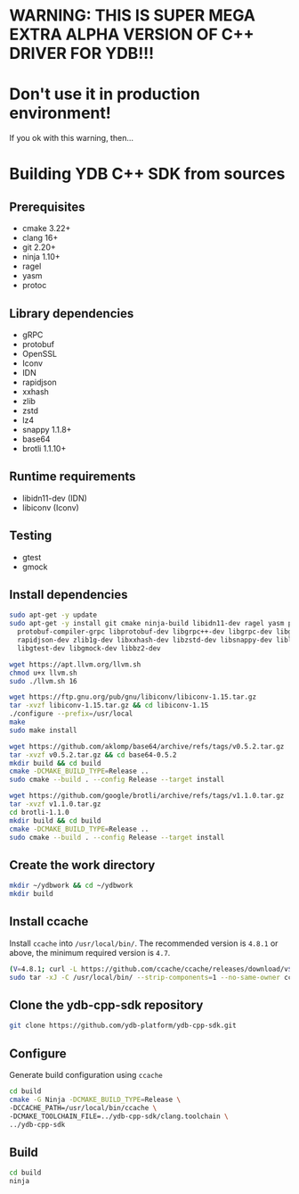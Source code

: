 # WARNING: THIS IS SUPER MEGA EXTRA ALPHA VERSION OF C++ DRIVER FOR YDB!!!
# Don't use it in production environment!

If you ok with this warning, then...

# Building YDB C++ SDK from sources

## Prerequisites

- cmake 3.22+
- clang 16+
- git 2.20+
- ninja 1.10+
- ragel
- yasm
- protoc

## Library dependencies

- gRPC
- protobuf
- OpenSSL
- Iconv
- IDN
- rapidjson
- xxhash
- zlib
- zstd
- lz4
- snappy 1.1.8+
- base64
- brotli 1.1.10+

## Runtime requirements

- libidn11-dev (IDN)
- libiconv (Iconv)

## Testing

- gtest
- gmock

## Install dependencies

```bash
sudo apt-get -y update
sudo apt-get -y install git cmake ninja-build libidn11-dev ragel yasm protobuf-compiler \
  protobuf-compiler-grpc libprotobuf-dev libgrpc++-dev libgrpc-dev libgrpc++1 libgrpc10 \
  rapidjson-dev zlib1g-dev libxxhash-dev libzstd-dev libsnappy-dev liblz4-dev \
  libgtest-dev libgmock-dev libbz2-dev

wget https://apt.llvm.org/llvm.sh
chmod u+x llvm.sh
sudo ./llvm.sh 16

wget https://ftp.gnu.org/pub/gnu/libiconv/libiconv-1.15.tar.gz
tar -xvzf libiconv-1.15.tar.gz && cd libiconv-1.15
./configure --prefix=/usr/local
make
sudo make install

wget https://github.com/aklomp/base64/archive/refs/tags/v0.5.2.tar.gz
tar -xvzf v0.5.2.tar.gz && cd base64-0.5.2
mkdir build && cd build
cmake -DCMAKE_BUILD_TYPE=Release ..
sudo cmake --build . --config Release --target install

wget https://github.com/google/brotli/archive/refs/tags/v1.1.0.tar.gz
tar -xvzf v1.1.0.tar.gz
cd brotli-1.1.0
mkdir build && cd build
cmake -DCMAKE_BUILD_TYPE=Release ..
sudo cmake --build . --config Release --target install
```

## Create the work directory

```bash
mkdir ~/ydbwork && cd ~/ydbwork
mkdir build
```

## Install ccache

Install `ccache` into `/usr/local/bin/`. The recommended version is `4.8.1` or above, the minimum required version is `4.7`.

```bash
(V=4.8.1; curl -L https://github.com/ccache/ccache/releases/download/v${V}/ccache-${V}-linux-x86_64.tar.xz | \
sudo tar -xJ -C /usr/local/bin/ --strip-components=1 --no-same-owner ccache-${V}-linux-x86_64/ccache)
```

## Clone the ydb-cpp-sdk repository

```bash
git clone https://github.com/ydb-platform/ydb-cpp-sdk.git
```

## Configure

Generate build configuration using `ccache`

```bash
cd build
cmake -G Ninja -DCMAKE_BUILD_TYPE=Release \
-DCCACHE_PATH=/usr/local/bin/ccache \
-DCMAKE_TOOLCHAIN_FILE=../ydb-cpp-sdk/clang.toolchain \
../ydb-cpp-sdk
```

## Build

```bash
cd build
ninja
```
